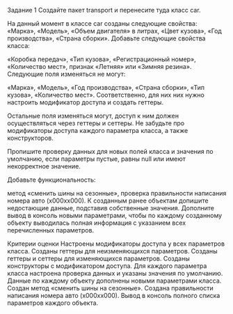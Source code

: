 Задание 1
Создайте пакет transport и перенесите туда класс car.

На данный момент в классе car созданы следующие свойства:
«Марка»,
«Модель»,
«Объем двигателя» в литрах,
«Цвет кузова»,
«Год производства»,
«Страна сборки».
Добавьте следующие свойства класса:

«Коробка передач»,
«Тип кузова»,
«Регистрационный номер»,
«Количество мест»,
признак «Летняя» или «Зимняя резина».
Следующие поля изменяться не могут:

«Марка»,
«Модель»,
«Год производства»,
«Страна сборки»,
«Тип кузова»,
«Количество мест».
Соответственно, для них них нужно настроить модификатор доступа и создать геттеры.

Остальные поля изменяться могут, доступ к ним должен осуществляться через геттеры и сеттеры. Не забудьте про модификаторы доступа каждого параметра класса, а также конструкторов.

Пропишите проверку данных для новых полей класса и значения по умолчанию, если параметры пустые, равны null или имеют некорректное значение.

Добавьте функциональность:

метод «сменить шины на сезонные»,
проверка правильности написания номера авто (х000хх000).
К созданным ранее объектам допишите недостающие данные, подставив собственные значения. Дополните вывод в консоль новыми параметрами, чтобы по каждому созданному объекту выводилась полная информация с указанием всех перечисленных параметров.

Критерии оценки
Настроены модификаторы доступа у всех параметров класса.
Созданы геттеры для неизменяющихся параметров.
Созданы геттеры и сеттеры для изменяющихся параметров.
Созданы конструкторы с модификатором доступа.
Для каждого параметра класса настроена проверка данных и указаны значения по умолчанию.
Данные по каждому объекту дополнены новыми параметрами класса.
Создан метод «сменить шины на сезонные».
Создана правильности написания номера авто (х000хх000).
Вывод в консоль полного списка параметров каждого объекта.